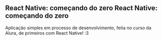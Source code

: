 <h2> React Native: começando do zero React Native: começando do zero</h2>
Aplicação simples em processo de desenvolvimento, feita no curso da Alura, de primeiros com React Native! :3
